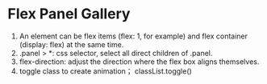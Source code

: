# Flex Panel Gallery

1. An element can be flex items (flex: 1, for example) and flex container (display: flex) at the same time.
2. .panel > *: css selector, select all direct children of .panel.
3. flex-direction: adjust the direction where the flex box aligns themselves.
4. toggle class to create animation； classList.toggle()